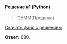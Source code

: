 #### Решение #1 (Python)
> СУММ(Продажа)

[Скачать файл с решением](https://github.com/Thundiverter/infege2022/raw/main/repofiles/sdamgia_37481.xlsx)

**Ответ:** 680.
